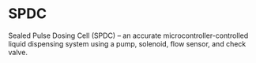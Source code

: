 # SPDC
Sealed Pulse Dosing Cell (SPDC) – an accurate microcontroller-controlled liquid dispensing system using a pump, solenoid, flow sensor, and check valve.

